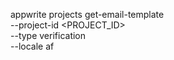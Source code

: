 appwrite projects get-email-template \
    --project-id <PROJECT_ID> \
    --type verification \
    --locale af
